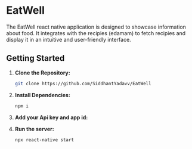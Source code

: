 # EatWell

The EatWell react native application is designed to showcase information about food. It integrates with the recipies (edamam) to fetch recipies and display it in an intuitive and user-friendly interface. 

## Getting Started
1. **Clone the Repository:**
   ```bash
   git clone https://github.com/SiddhantYadavv/EatWell

2. **Install Dependencies:**
   ```bash
   npm i
3. **Add your Api key and app id:**
  
   
4. **Run the server:**
   ```bash
   npx react-native start

